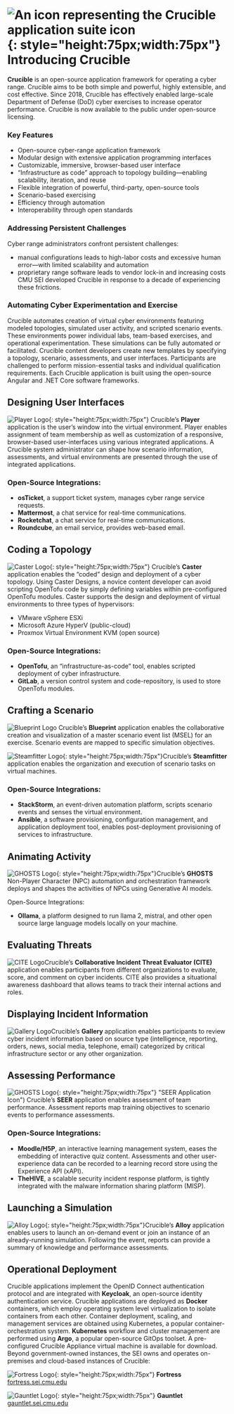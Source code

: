 # ![An icon representing the Crucible application suite icon](assets/img/home/cruciblelogo.svg "Crucible Application Suite Icon"){: style="height:75px;width:75px"} Introducing Crucible

**Crucible** is an open-source application framework for operating a cyber range. Crucible aims to be both simple and powerful, highly extensible, and cost effective.
Since 2018, Crucible has effectively enabled large-scale Department of Defense (DoD) cyber exercises to increase operator performance. Crucible is now available to the public under open-source licensing.

### Key Features
* Open-source cyber-range application framework
* Modular design with extensive application programming interfaces
* Customizable, immersive, browser-based user interface 
* “Infrastructure as code” approach to topology building—enabling scalability, iteration, and reuse
* Flexible integration of powerful, third-party, open-source tools 
* Scenario-based exercising 
* Efficiency through automation
* Interoperability through open standards

### Addressing Persistent Challenges
Cyber range administrators confront persistent challenges:
* manual configurations leads to high-labor costs and excessive human error—with limited scalability and automation
* proprietary range software leads to vendor lock-in and increasing costs
CMU SEI developed Crucible in response to a decade of experiencing these frictions.

### Automating Cyber Experimentation and Exercise
Crucible automates creation of virtual cyber environments featuring modeled topologies, simulated user activity, and scripted scenario events. These environments power individual labs, team-based exercises, and operational experimentation. These simulations can be fully automated or facilitated. Crucible content developers create new templates by specifying a topology, scenario, assessments, and user interfaces. Participants are challenged to perform mission-essential tasks and individual qualification requirements. Each Crucible application is built using the open-source Angular and .NET Core software frameworks.

## Designing User Interfaces
![Player Logo](assets/img/crucible-icon-player.svg){: style="height:75px;width:75px"}
Crucible’s **Player** application is the user’s window into the virtual environment. Player enables 
assignment of team membership as well as customization of a responsive, browser-based user-interfaces using various integrated applications. A Crucible system administrator can shape how scenario information, assessments, and virtual environments are presented through the use of integrated applications.

### Open-Source Integrations:
* **osTicket**, a support ticket system, manages cyber range service requests.
* **Mattermost**, a chat service for real-time communications. 
* **Rocketchat**, a chat service for real-time communications.
* **Roundcube**, an email service, provides web-based email.

## Coding a Topology
![Caster Logo](assets/img/crucible-icon-caster.svg){: style="height:75px;width:75px"}
Crucible’s **Caster** application enables the “coded” design and deployment of a cyber topology. Using Caster Designs, a novice content developer can avoid scripting OpenTofu code by simply defining variables within pre-configured OpenTofu modules. Caster supports the design and deployment of virtual environments to three types of hypervisors:

* VMware vSphere ESXi
* Microsoft Azure HyperV (public-cloud)
* Proxmox Virtual Environment KVM (open source)

### Open-Source Integrations:
* **OpenTofu**, an “infrastructure-as-code” tool, enables scripted deployment of cyber infrastructure. 
* **GitLab**, a version control system and code-repository, is used to store OpenTofu modules.

## Crafting a Scenario
![Blueprint Logo](assets/img/blueprint-logo.png)
Crucible’s **Blueprint** application enables the collaborative creation and visualization of a master scenario event list (MSEL) for an exercise. Scenario events are mapped to specific simulation objectives. 

![Steamfitter Logo](assets/img/crucible-icon-steamfitter.svg){: style="height:75px;width:75px"}Crucible’s **Steamfitter** application enables the organization and execution of scenario tasks on virtual machines.

### Open-Source Integrations:
* **StackStorm**, an event-driven automation platform, scripts scenario events and senses the virtual environment.
* **Ansible**, a software provisioning, configuration management, and application deployment tool, enables post-deployment provisioning of services to infrastructure.

## Animating Activity
![GHOSTS Logo](assets/img/ghosts_new.png){: style="height:75px;width:75px"}Crucible’s **GHOSTS** Non-Player Character (NPC) automation and orchestration framework deploys and shapes the activities of NPCs using Generative AI models.

Open-Source Integrations:
* **Ollama**, a platform designed to run llama 2, mistral, and other open source large language models locally on your machine.

## Evaluating Threats
![CITE Logo](assets/img/cite-logo.png)Crucible’s **Collaborative Incident Threat Evaluator (CITE)** application enables participants from different organizations to evaluate, score, and comment on cyber incidents. CITE also provides a situational awareness dashboard that allows teams to track their internal actions and roles.

## Displaying Incident Information
![Gallery Logo](assets/img/gallery-logo.png)Crucible’s **Gallery** application enables 
participants to review cyber incident information based on source type (intelligence, reporting, orders, news, social media, telephone, email) categorized by critical infrastructure sector 
or any other organization.

## Assessing Performance
![GHOSTS Logo](assets/img/crucible-icon-seer.svg){: style="height:75px;width:75px"} "SEER Application Icon")
Crucible’s **SEER** application enables assessment of team performance. Assessment reports map training objectives to scenario events to performance assessments.

### Open-Source Integrations:
* **Moodle/H5P**, an interactive learning management system, eases the embedding of interactive quiz content. Assessments and other user-experience data can be recorded to a learning record store using the Experience API (xAPI).
* **TheHIVE**, a scalable security incident response platform, is tightly integrated with the malware information sharing platform (MISP).

## Launching a Simulation
![Alloy Logo](assets/img/crucible-icon-alloy.svg){: style="height:75px;width:75px"}Crucible’s **Alloy** application enables users to launch an on-demand event or join an instance of an already-running simulation. Following the event, reports can provide a summary of knowledge and performance assessments.

## Operational Deployment
Crucible applications implement the OpenID Connect authentication protocol and are integrated with **Keycloak**, an open-source identity authentication service.
Crucible applications are deployed as **Docker** containers, which employ operating system level virtualization to isolate containers from each other. Container deployment, scaling, and management services are obtained using Kubernetes, a popular container-orchestration system. **Kubernetes** workflow and cluster management are performed using **Argo**, a popular open-source GitOps toolset.
A pre-configured Crucible Appliance virtual machine is available for download.
Beyond government-owned instances, the SEI owns and operates on-premises and cloud-based instances of Crucible:

![Fortress Logo](assets/img/fortress-app.svg){: style="height:75px;width:75px"}
**Fortress** [fortress.sei.cmu.edu](https://fortress.sei.cmu.edu)

![Gauntlet Logo](assets/img/gauntlet-app.svg){: style="height:75px;width:75px"}
**Gauntlet** [gauntlet.sei.cmu.edu](https://gauntlet.sei.cmu.edu) 











